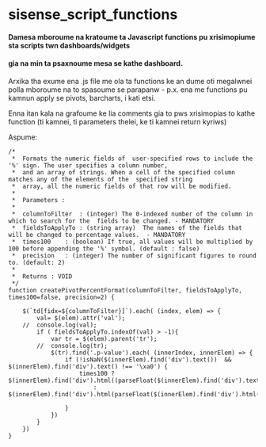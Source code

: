 # sisense_script_functions

#### Damesa mboroume na kratoume ta Javascript functions pu xrisimopiume sta scripts twn dashboards/widgets
#### gia na min ta psaxnoume mesa se kathe dashboard.

Arxika tha exume ena .js file me ola ta functions ke an dume oti megalwnei polla mboroume na to spasoume 
se parapanw - p.x. ena me functions pu kamnun apply se pivots, barcharts, i kati etsi.

Enna itan kala na grafoume ke lia comments gia to pws xrisimopias to kathe function (ti kamnei, ti parameters 
thelei, ke ti kamnei return kyriws) 

Aspume:
```
/*
 *	Formats the numeric fields of  user-specified rows to include the '%' sign. The user specifies a column number,
 *	and an array of strings. When a cell of the specified column matches any of the elements of the  specified string
 *	array, all the numeric fields of that row will be modified. 
 *
 * 	Parameters :
 *	
 *	columnToFilter 	: (integer) The 0-indexed number of the column in which to search for the  fields to be changed. - MANDATORY
 *	fieldsToApplyTo	: (string array)  The names of the fields that will be changed to percentage values.  - MANDATORY
 *	times100	: (boolean) If true, all values will be multiplied by 100 before appending the '%' symbol. (default : false)
 *	precision	: (integer) The number of significant figures to round to. (default: 2)
 * 
 *	Returns : VOID
 */
function createPivotPercentFormat(columnToFilter, fieldsToApplyTo, times100=false, precision=2) {
	
	$(`td[fidx=${columnToFilter}]`).each( (index, elem) => {
		val= $(elem).attr('val');
	// 	console.log(val);
		if ( fieldsToApplyTo.indexOf(val) > -1){
			var tr = $(elem).parent('tr');
		//	console.log(tr);
			$(tr).find('.p-value').each( (innerIndex, innerElem) => {
				if (!isNaN($(innerElem).find('div').text())  && $(innerElem).find('div').text() !== '\xa0') {
					times100 ? $(innerElem).find('div').html((parseFloat($(innerElem).find('div').text())*100).toPrecision(precision)+'%') 
						: $(innerElem).find('div').html(parseFloat($(innerElem).find('div').html()).toPrecision(precision)+'%');
					
				}
			})
		}
	})	
}

```
